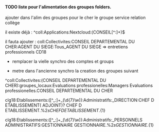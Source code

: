 #### TODO liste pour l'alimentation des groupes folders.

ajouter dans l'alim des groupes pour le cher le groupe service relation collège

il existe déjà : ^coll:Applications:Nextcloud:(CONSEIL[^:]+)$

il fauta ajouter :  coll:Collectivites:CONSEIL DEPARTEMENTAL DU CHER:AGENT DU SIEGE:Tous_AGENT DU SIEGE
=> entretiens professionnels CD18


- remplacer la vielle synchro des comptes et groups


- metre dans l'ancienne synchro la creation des groupes suivant

^coll:Collectivites:(CONSEIL DEPARTEMENTAL DU CHER):groupes_locaux:Evaluations professionelles:Managers
Evaluations professionelles.CONSEIL DEPARTEMENTAL DU CHER

clg18:Etablissements:([^_:]+\_(\d{7}\w)):Administratifs:\_DIRECTION:CHEF D ETABLISSEMENT( ADJOINT)?
CHEF D ETABLISSEMENT.%2$s
CHEF D ETABLISSEMENT.${1}

clg18:Etablissements:([^_:]+\_(\d{7}\w)):Administratifs:\_PERSONNELS ADMINISTRATIFS:GESTIONNAIRE
GESTIONNAIRE.%2$s
GESTIONNAIRE.${1}
